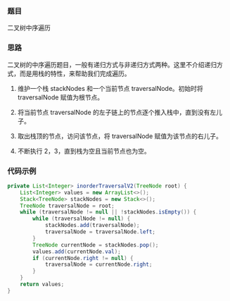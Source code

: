 ### 题目

  二叉树中序遍历

### 思路

二叉树的中序遍历题目，一般有递归方式与非递归方式两种。这里不介绍递归方式，而是用栈的特性，来帮助我们完成遍历。

1. 维护一个栈 stackNodes 和一个当前节点 traversalNode。初始时将 traversalNode 赋值为根节点。

2. 将当前节点 traversalNode 的左子链上的节点逐个推入栈中，直到没有左儿子。

3. 取出栈顶的节点，访问该节点，将 traversalNode 赋值为该节点的右儿子。

4. 不断执行 2，3，直到栈为空且当前节点也为空。

### 代码示例

```java
private List<Integer> inorderTraversalV2(TreeNode root) {
    List<Integer> values = new ArrayList<>();
    Stack<TreeNode> stackNodes = new Stack<>();
    TreeNode traversalNode = root;
    while (traversalNode != null || !stackNodes.isEmpty()) {
        while (traversalNode != null) {
            stackNodes.add(traversalNode);
            traversalNode = traversalNode.left;
        }
        TreeNode currentNode = stackNodes.pop();
        values.add(currentNode.val);
        if (currentNode.right != null) {
            traversalNode = currentNode.right;
        }
    }
    return values;
}
```